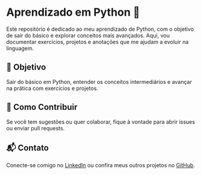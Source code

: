 # Aprendizado em Python 🐍

Este repositório é dedicado ao meu aprendizado de Python, com o objetivo de sair do básico e explorar conceitos mais avançados. Aqui, vou documentar exercícios, projetos e anotações que me ajudam a evoluir na linguagem.

## 🎯 Objetivo

Sair do básico em Python, entender os conceitos intermediários e avançar na prática com exercícios e projetos.

## 📝 Como Contribuir

Se você tem sugestões ou quer colaborar, fique à vontade para abrir issues ou enviar pull requests.

## 📬 Contato

Conecte-se comigo no [LinkedIn](https://www.linkedin.com/in/pedro-vitorino2004/) ou confira meus outros projetos no [GitHub](https://github.com/pedrovitorino07).
